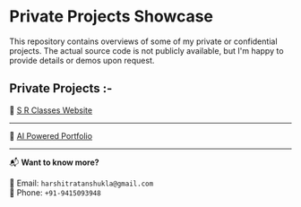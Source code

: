 # Private Projects Showcase

This repository contains overviews of some of my private or confidential projects. The actual source code is not publicly available, but I'm happy to provide details or demos upon request.

## Private Projects :- 

🔹 [S R Classes Website](./sr-classes-website/README.md)

---

🔹 [AI Powered Portfolio](./ai-powered-portfolio/README.md)

---

📬 **Want to know more?**

📧 Email: `harshitratanshukla@gmail.com`  
📱 Phone: `+91-9415093948`